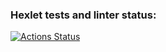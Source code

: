 ### Hexlet tests and linter status:
[![Actions Status](https://github.com/unknownfrontend/typescript-project-81/actions/workflows/hexlet-check.yml/badge.svg)](https://github.com/unknownfrontend/typescript-project-81/actions)